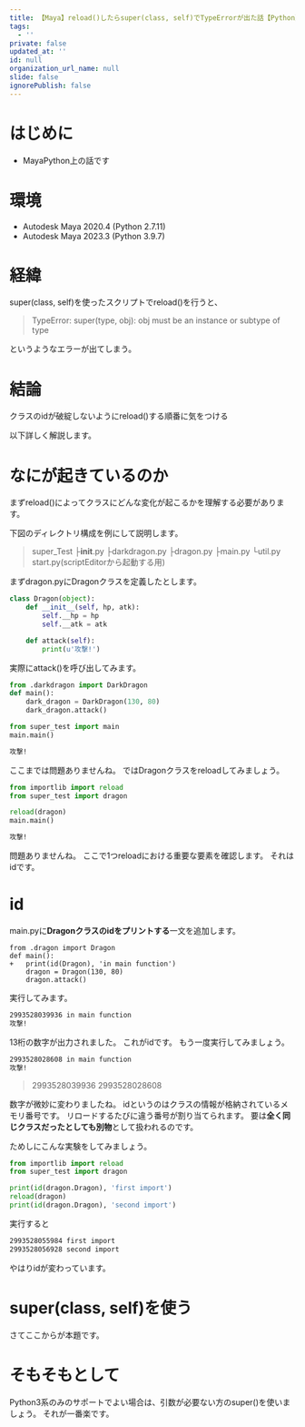 ```yaml
---
title: 【Maya】reload()したらsuper(class, self)でTypeErrorが出た話【Python】
tags:
  - ''
private: false
updated_at: ''
id: null
organization_url_name: null
slide: false
ignorePublish: false
---
```

# はじめに
- MayaPython上の話です

# 環境
- Autodesk Maya 2020.4 (Python 2.7.11)
- Autodesk Maya 2023.3 (Python 3.9.7)

# 経緯
super(class, self)を使ったスクリプトでreload()を行うと、
> TypeError: super(type, obj): obj must be an instance or subtype of type

というようなエラーが出てしまう。

# 結論
クラスのidが破綻しないようにreload()する順番に気をつける

以下詳しく解説します。

# なにが起きているのか
まずreload()によってクラスにどんな変化が起こるかを理解する必要があります。

下図のディレクトリ構成を例にして説明します。
>super_Test
├__init__.py
├darkdragon.py
├dragon.py
├main.py
└util.py
start.py(scriptEditorから起動する用)

まずdragon.pyにDragonクラスを定義したとします。
```dragon.py
class Dragon(object):
    def __init__(self, hp, atk):
        self.__hp = hp
        self.__atk = atk

    def attack(self):
        print(u'攻撃!')
```

実際にattack()を呼び出してみます。
```main.py
from .darkdragon import DarkDragon
def main():
    dark_dragon = DarkDragon(130, 80)
    dark_dragon.attack()
```
```start.py
from super_test import main
main.main()
```
```output.txt
攻撃!
```
ここまでは問題ありませんね。
ではDragonクラスをreloadしてみましょう。
```start.py
from importlib import reload
from super_test import dragon

reload(dragon)
main.main()
```
```output.txt
攻撃!
```
問題ありませんね。
ここで1つreloadにおける重要な要素を確認します。
それはidです。

# id
main.pyに**Dragonクラスのidをプリントする**一文を追加します。
```diff_python: main.py
from .dragon import Dragon
def main():
+   print(id(Dragon), 'in main function')
    dragon = Dragon(130, 80)
    dragon.attack()
```
実行してみます。
```output.txt
2993528039936 in main function
攻撃!
```
13桁の数字が出力されました。
これがidです。
もう一度実行してみましょう。
```output.txt
2993528028608 in main function
攻撃!
```
>2993528039936
2993528028608

数字が微妙に変わりましたね。
idというのはクラスの情報が格納されているメモリ番号です。
リロードするたびに違う番号が割り当てられます。
要は**全く同じクラスだったとしても別物**として扱われるのです。

ためしにこんな実験をしてみましょう。
```start.py
from importlib import reload
from super_test import dragon

print(id(dragon.Dragon), 'first import')
reload(dragon)
print(id(dragon.Dragon), 'second import')
```
実行すると
```output.txt
2993528055984 first import
2993528056928 second import
```
やはりidが変わっています。

# super(class, self)を使う
さてここからが本題です。





# そもそもとして
Python3系のみのサポートでよい場合は、引数が必要ない方のsuper()を使いましょう。
それが一番楽です。
